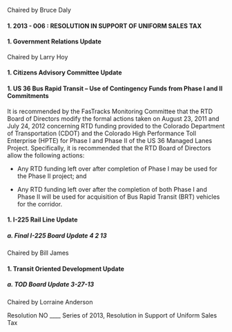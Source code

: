 Chaired by Bruce Daly

#### 1. 2013 - 006 : RESOLUTION IN SUPPORT OF UNIFORM SALES TAX

#### 1. Government Relations Update

Chaired by Larry Hoy

#### 1. Citizens Advisory Committee Update

#### 1. US 36 Bus Rapid Transit – Use of Contingency Funds from Phase I and II Commitments

It is recommended by the FasTracks Monitoring Committee that the RTD Board of Directors modify the formal actions taken on August 23, 2011 and July 24, 2012 concerning RTD funding provided to the Colorado Department of Transportation (CDOT) and the Colorado High Performance Toll Enterprise (HPTE) for Phase I and Phase II of the US 36 Managed Lanes Project. Specifically, it is recommended that the RTD Board of Directors allow the following actions:

- Any RTD funding left over after completion of Phase I may be used for the Phase II project; and

- Any RTD funding left over after the completion of both Phase I and Phase II will be used for acquisition of Bus Rapid Transit (BRT) vehicles for the corridor.

#### 1. I-225 Rail Line Update

##### a. Final I-225 Board Update 4 2 13

Chaired by Bill James

#### 1. Transit Oriented Development Update

##### a. TOD Board Update 3-27-13

Chaired by Lorraine Anderson

Resolution NO ____ Series of 2013, Resolution in Support of Uniform Sales Tax